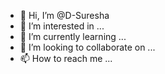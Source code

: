 - 👋 Hi, I’m @D-Suresha
- 👀 I’m interested in ...
- 🌱 I’m currently learning ...
- 💞️ I’m looking to collaborate on ...
- 📫 How to reach me ...

<!---
D-Suresha/D-Suresha is a ✨ special ✨ repository because its `README.md` (this file) appears on your GitHub profile.
You can click the Preview link to take a look at your changes.
--->
